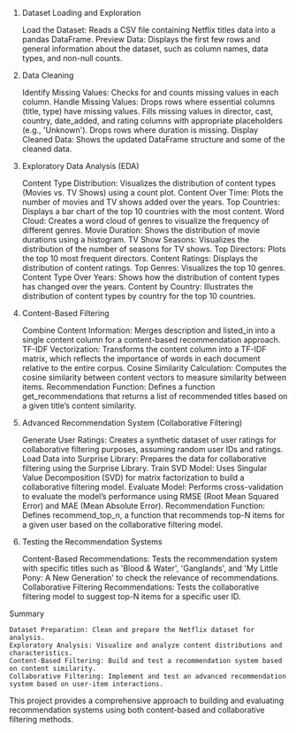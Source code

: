 1. Dataset Loading and Exploration

    Load the Dataset: Reads a CSV file containing Netflix titles data into a pandas DataFrame.
    Preview Data: Displays the first few rows and general information about the dataset, such as column names, data types, and non-null counts.

2. Data Cleaning

    Identify Missing Values: Checks for and counts missing values in each column.
    Handle Missing Values:
        Drops rows where essential columns (title, type) have missing values.
        Fills missing values in director, cast, country, date_added, and rating columns with appropriate placeholders (e.g., 'Unknown').
        Drops rows where duration is missing.
    Display Cleaned Data: Shows the updated DataFrame structure and some of the cleaned data.

3. Exploratory Data Analysis (EDA)

    Content Type Distribution: Visualizes the distribution of content types (Movies vs. TV Shows) using a count plot.
    Content Over Time: Plots the number of movies and TV shows added over the years.
    Top Countries: Displays a bar chart of the top 10 countries with the most content.
    Word Cloud: Creates a word cloud of genres to visualize the frequency of different genres.
    Movie Duration: Shows the distribution of movie durations using a histogram.
    TV Show Seasons: Visualizes the distribution of the number of seasons for TV shows.
    Top Directors: Plots the top 10 most frequent directors.
    Content Ratings: Displays the distribution of content ratings.
    Top Genres: Visualizes the top 10 genres.
    Content Type Over Years: Shows how the distribution of content types has changed over the years.
    Content by Country: Illustrates the distribution of content types by country for the top 10 countries.

4. Content-Based Filtering

    Combine Content Information: Merges description and listed_in into a single content column for a content-based recommendation approach.
    TF-IDF Vectorization: Transforms the content column into a TF-IDF matrix, which reflects the importance of words in each document relative to the entire corpus.
    Cosine Similarity Calculation: Computes the cosine similarity between content vectors to measure similarity between items.
    Recommendation Function: Defines a function get_recommendations that returns a list of recommended titles based on a given title’s content similarity.

5. Advanced Recommendation System (Collaborative Filtering)

    Generate User Ratings: Creates a synthetic dataset of user ratings for collaborative filtering purposes, assuming random user IDs and ratings.
    Load Data into Surprise Library: Prepares the data for collaborative filtering using the Surprise Library.
    Train SVD Model: Uses Singular Value Decomposition (SVD) for matrix factorization to build a collaborative filtering model.
    Evaluate Model: Performs cross-validation to evaluate the model’s performance using RMSE (Root Mean Squared Error) and MAE (Mean Absolute Error).
    Recommendation Function: Defines recommend_top_n, a function that recommends top-N items for a given user based on the collaborative filtering model.

6. Testing the Recommendation Systems

    Content-Based Recommendations: Tests the recommendation system with specific titles such as 'Blood & Water', 'Ganglands', and 'My Little Pony: A New Generation' to check the relevance of recommendations.
    Collaborative Filtering Recommendations: Tests the collaborative filtering model to suggest top-N items for a specific user ID.

Summary

    Dataset Preparation: Clean and prepare the Netflix dataset for analysis.
    Exploratory Analysis: Visualize and analyze content distributions and characteristics.
    Content-Based Filtering: Build and test a recommendation system based on content similarity.
    Collaborative Filtering: Implement and test an advanced recommendation system based on user-item interactions.

This project provides a comprehensive approach to building and evaluating recommendation systems using both content-based and collaborative filtering methods.
